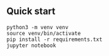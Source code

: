 ## Quick start

```
python3 -m venv venv
source venv/bin/activate
pip install -r requirements.txt
jupyter notebook
```
